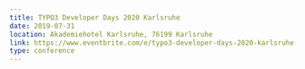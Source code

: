 ```yaml
---
title: TYPO3 Developer Days 2020 Karlsruhe
date: 2019-07-31
location: Akademiehotel Karlsruhe, 76199 Karlsruhe
link: https://www.eventbrite.com/e/typo3-developer-days-2020-karlsruhe-tickets-86793968095
type: conference
---
```

